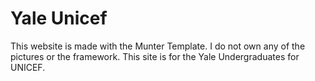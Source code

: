 # Yale Unicef

This website is made with the Munter Template. I do not own any of the pictures or the framework.
This site is for the Yale Undergraduates for UNICEF. 
